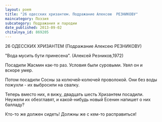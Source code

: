 ```yaml
---
layout: poem
title: "26 одесских хризантем. Подражание Алексею  РЕЗНИКОВУ"
maincategory: Поэзия
subcategory: Подражания и пародии
date_published: 2013-09-02
chitalnya_id: 869205
---
```




26 ОДЕССКИХ ХРИЗАНТЕМ
(Подражание Алексею РЕЗНИКОВУ)

"Вода мусить бути принесена".
(Алексей Резников,1972)

Посадили Жасмин как-то раз.
Условия были суровыми.
Увял он и вскоре умер.

Потом посадили Сосны
за колючей-колючей проволокой.
Они без воды пожухли -
их выбросили на свалку.

Теперь вместо них, я вижу,
двадцать шесть Хризантем посадили.
Неужели их обезглавят,
и какой-нибудь новый Есенин
напишет о них балладу?

Кто-то же должен сидеть!
Должны же с кем-то расправиться!






